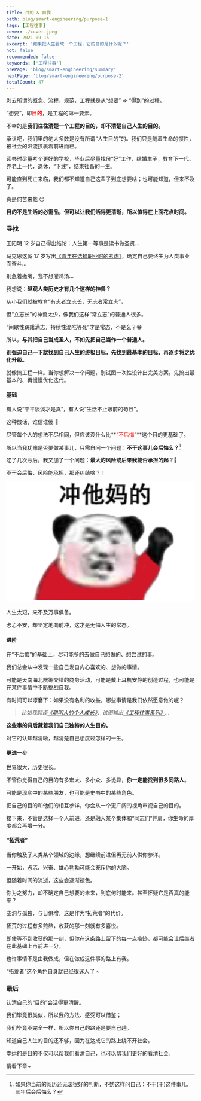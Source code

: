 ```yaml
---
title: 目的 & 自我
path: blog/smart-engineering/purpose-1
tags: [工程往事]
cover: ./cover.jpeg
date: 2021-09-15
excerpt: '如果把人生看成一个工程，它的目的是什么呢？'
hot: false
recommended: false
keywords: ['工程往事']
prePage: 'blog/smart-engineering/summary'
nextPage: 'blog/smart-engineering/purpose-2'
totalCount: 47
---
```


剥去所谓的概念、流程、规范，工程就是从“想要” => “得到”的过程。

“想要”，即<font color="red">**目的**</font>，是工程的第一要素。

不幸的是**我们往往清楚一个工程的目的，却不清楚自己人生的目的。**

承认吧，我们里的绝大多数是没有所谓“人生目的”的。我们只是随着生命的惯性，被社会的洪流挟裹着前进而已。

读书时尽量考个更好的学校，毕业后尽量找份“好”工作，结婚生子，教育下一代、养老上一代，退休，“下线”，结束社畜的一生。

可能直到死亡来临，我们都不知道自己这辈子到底想要啥；也可能知道，但来不及了。

真是何苦来哉 😔

**目的不是生活的必需品，但可以让我们活得更清晰，所以值得在上面花点时间。**

### 寻找

王阳明 12 岁自己得出结论：人生第一等事是读书做圣贤...

马克思这厮 17 岁写出[《青年在选择职业时的考虑》](https://www.marxists.org/chinese/marx/marxist.org-chinese-marx-1835-8.htm)，确定自己要终生为人类事业而奋斗...

别急着撇嘴，我不想灌鸡汤...

我想说：**纵观人类历史才有几个这样的神兽？**

从小我们就被教育“有志者立志长，无志者常立志”，

但“立志长”的神兽太少，像我们这样“常立志”的普通人很多。

“间歇性踌躇满志，持续性混吃等死”才是常态，不是么？😁

所以，**与其把自己当成圣人，不如先把自己当作一个普通人。**

**别强迫自己一下就找到自己人生的终极目标，先找到最基本的目标、再逐步将之优化升级。**

就像搞工程一样。当你想解决一个问题，别试图一次性设计出完美方案。先搞出最基本的、再慢慢优化迭代。

#### 基础

有人说“平平淡淡才是真”，有人说“生活不止眼前的苟且”。

这种酸话，谁信谁傻 🙅

尽管每个人的想法不尽相同，但应该没什么比**<font color="red">“不后悔”</font>**这个目的更基础了。

所以当我犹豫是否要做某事儿，只需自问一个问题：**不干这事儿会后悔么？**[^注1]

吃了几次亏后，我又加了一个问题：**最大的风险或后果我能否承担的起？🤣**

不干会后悔，风险能承担，那还纠结啥？！

![](./rush.png)

人生太短，来不及万事俱备。

忐忑不安，却坚定地向前冲，这才是无悔人生的常态。

#### 进阶

在“不后悔”的基础上，尽可能多的去做自己想做的、想尝试的事。

我们总会从中发现一些自己发自内心喜欢的、想做的事情。

可能是天南海北觥筹交错的商务活动，可能是戴上耳机安静的创造过程，也可能是在某件事情中不断挑战自我。

有时间可以琢磨下：如果没有名利的收益，哪些事情是我们依然愿意做的呢？

> _比如我翻译[《聪明人的个人成长》](/tags/Personal%20Development%20for%20Smart%20People)、试图输出[《工程往事系列》](/tags/工程往事)..._

**这些事的背后藏着我们自己独特的人生目的。**

对它的认知越清晰，越清楚自己想度过怎样的一生。

#### 更进一步

世界很大，历史很长。

不管你觉得自己的目的有多宏大、多小众、多诡异，**你一定能找到很多同路人**。

可能是现实中的某些朋友，也可能是史书中的某些角色。

把自己的目的和他们的相互参详，你会从一个更广阔的视角审视自己的目的。

接下来，不管是选择一个人前进，还是融入某个集体和“同志们”并肩，你生命的厚度都会再增一分。

#### “拓荒者”

当你触及了人类某个领域的边缘，想继续前进但再无前人供你参详。

一开始，忐忑、兴奋、雄心勃勃可能会充斥你的大脑。

但随着时间的流逝，这些会逐渐褪色。

你为之努力，却不确定自己想要的未来，到底何时能来。甚至怀疑它是否真的能来？

空洞与孤独，与日俱增，这是作为“拓荒者”的代价。

拓荒的过程有多煎熬，收获的那一刻就有多喜悦。

即使等不到收获的那一刻，但你在这条路上留下的每一点痕迹，都可能会让后继者在此基础上再前进一分。

也许事情不是由我做成，但在做成这件事的路上有我。

“拓荒者”这个角色自身就已经很迷人了 ~

### 最后

认清自己的“目的”会活得更清醒。

我们毕竟很类似，所以我的方法、感受可以借鉴；

我们毕竟不完全一样，所以你自己的路还是要自己趟。

知道自己人生的目的还不够，因为在达成它的路上绕不开社会。

幸运的是目的不仅可以帮我们看清自己，也可以帮我们更好的看清社会。

请看下章~

[^注1]: 如果你当前的阅历还无法很好的判断，不妨这样问自己：不干(干)这件事儿，三年后会后悔么？
